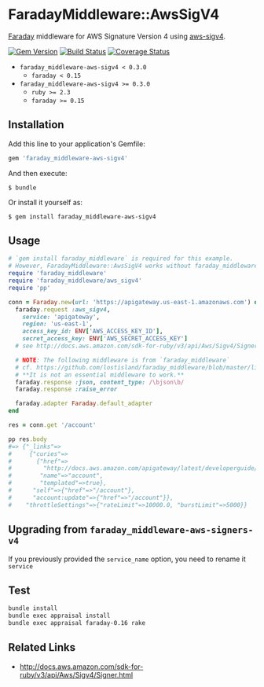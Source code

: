 # FaradayMiddleware::AwsSigV4

[Faraday](https://github.com/lostisland/faraday) middleware for AWS Signature Version 4 using [aws-sigv4](https://rubygems.org/gems/aws-sigv4).

[![Gem Version](https://badge.fury.io/rb/faraday_middleware-aws-sigv4.svg)](https://badge.fury.io/rb/faraday_middleware-aws-sigv4)
[![Build Status](https://travis-ci.org/winebarrel/faraday_middleware-aws-sigv4.svg?branch=master)](https://travis-ci.org/winebarrel/faraday_middleware-aws-sigv4)
[![Coverage Status](https://coveralls.io/repos/github/winebarrel/faraday_middleware-aws-sigv4/badge.svg?branch=master)](https://coveralls.io/github/winebarrel/faraday_middleware-aws-sigv4?branch=master)

* `faraday_middleware-aws-sigv4 < 0.3.0`
  * `faraday < 0.15`
* `faraday_middleware-aws-sigv4 >= 0.3.0`
  * `ruby >= 2.3`
  * `faraday >= 0.15`

## Installation

Add this line to your application's Gemfile:

```ruby
gem 'faraday_middleware-aws-sigv4'
```

And then execute:

    $ bundle

Or install it yourself as:

    $ gem install faraday_middleware-aws-sigv4

## Usage

```ruby
# `gem install faraday_middleware` is required for this example.
# However, FaradayMiddleware::AwsSigV4 works without faraday_middleware.
require 'faraday_middleware'
require 'faraday_middleware/aws_sigv4'
require 'pp'

conn = Faraday.new(url: 'https://apigateway.us-east-1.amazonaws.com') do |faraday|
  faraday.request :aws_sigv4,
    service: 'apigateway',
    region: 'us-east-1',
    access_key_id: ENV['AWS_ACCESS_KEY_ID'],
    secret_access_key: ENV['AWS_SECRET_ACCESS_KEY']
  # see http://docs.aws.amazon.com/sdk-for-ruby/v3/api/Aws/Sigv4/Signer.html

  # NOTE: The following middleware is from `faraday_middleware`
  # cf. https://github.com/lostisland/faraday_middleware/blob/master/lib/faraday_middleware.rb
  # **It is not an essential middleware to work.**
  faraday.response :json, content_type: /\bjson\b/
  faraday.response :raise_error

  faraday.adapter Faraday.default_adapter
end

res = conn.get '/account'

pp res.body
#=> {"_links"=>
#     {"curies"=>
#       {"href"=>
#         "http://docs.aws.amazon.com/apigateway/latest/developerguide/account-apigateway-{rel}.html",
#        "name"=>"account",
#        "templated"=>true},
#      "self"=>{"href"=>"/account"},
#      "account:update"=>{"href"=>"/account"}},
#    "throttleSettings"=>{"rateLimit"=>10000.0, "burstLimit"=>5000}}
```

## Upgrading from `faraday_middleware-aws-signers-v4`

If you previously provided the `service_name` option, you need to rename it `service`

## Test

```sh
bundle install
bundle exec appraisal install
bundle exec appraisal faraday-0.16 rake
```

## Related Links

* http://docs.aws.amazon.com/sdk-for-ruby/v3/api/Aws/Sigv4/Signer.html

